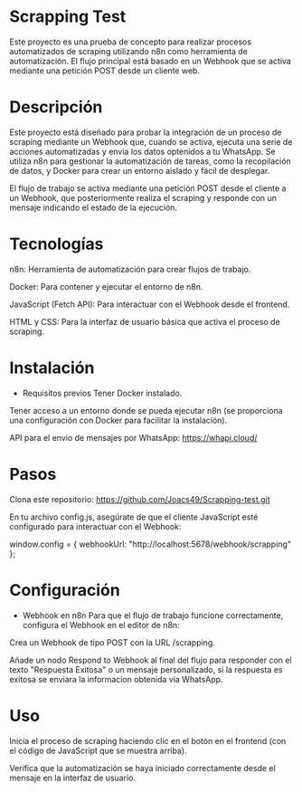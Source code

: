 # Scrapping Test
Este proyecto es una prueba de concepto para realizar procesos automatizados de scraping utilizando n8n como herramienta de automatización. El flujo principal está basado en un Webhook que se activa mediante una petición POST desde un cliente web.

# Descripción
Este proyecto está diseñado para probar la integración de un proceso de scraping mediante un Webhook que, cuando se activa, ejecuta una serie de acciones automatizadas y envia los datos optenidos a tu WhatsApp. Se utiliza n8n para gestionar la automatización de tareas, como la recopilación de datos, y Docker para crear un entorno aislado y fácil de desplegar.

El flujo de trabajo se activa mediante una petición POST desde el cliente a un Webhook, que posteriormente realiza el scraping y responde con un mensaje indicando el estado de la ejecución.

# Tecnologías
n8n: Herramienta de automatización para crear flujos de trabajo.

Docker: Para contener y ejecutar el entorno de n8n.

JavaScript (Fetch API): Para interactuar con el Webhook desde el frontend.

HTML y CSS: Para la interfaz de usuario básica que activa el proceso de scraping.

# Instalación
- Requisitos previos
Tener Docker instalado.

Tener acceso a un entorno donde se pueda ejecutar n8n (se proporciona una configuración con Docker para facilitar la instalación).

API para el envio de mensajes por WhatsApp: https://whapi.cloud/

# Pasos
Clona este repositorio: https://github.com/Joacs49/Scrapping-test.git

En tu archivo config.js, asegúrate de que el cliente JavaScript esté configurado para interactuar con el Webhook:

window.config = {
    webhookUrl: "http://localhost:5678/webhook/scrapping"
};

# Configuración
- Webhook en n8n
Para que el flujo de trabajo funcione correctamente, configura el Webhook en el editor de n8n:

Crea un Webhook de tipo POST con la URL /scrapping.

Añade un nodo Respond to Webhook al final del flujo para responder con el texto "Respuesta Exitosa" o un mensaje personalizado, si la respuesta es exitosa se enviara la informacion obtenida via WhatsApp.

# Uso
Inicia el proceso de scraping haciendo clic en el botón en el frontend (con el código de JavaScript que se muestra arriba).

Verifica que la automatización se haya iniciado correctamente desde el mensaje en la interfaz de usuario.